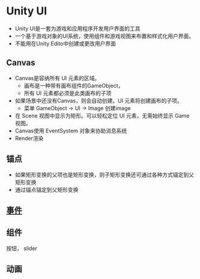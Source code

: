 # Unity UI

- Unity UI是一套为游戏和应用程序开发用户界面的工具
- 一个基于游戏对象的UI系统，使用组件和游戏视图来布置和样式化用户界面。
- 不能用在Unity Edito中创建或更改用户界面

## Canvas

- Canvas是容纳所有 UI 元素的区域。
  - 画布是一种带有画布组件的GameObject，
  - 所有 UI 元素都必须是此类画布的子项
- 如果场景中还没有Canvas，则会自动创建。UI 元素将创建画布的子项。
  - 菜单 GameObject $\rightarrow$ UI $\rightarrow$ Image 创建image
- 在 Scene 视图中显示为矩形。可以轻松定位 UI 元素，无需始终显示 Game 视图。
- Canvas使用 EventSystem 对象来协助消息系统
- Render渲染

## 锚点

- 如果矩形变换的父项也是矩形变换，则子矩形变换还可通过各种方式锚定到父矩形变换
- 通过锚点锚定到父矩形变换

## [事件](Unity_UI_uGUI_Event.md)

## 组件

按钮， slider

## 动画